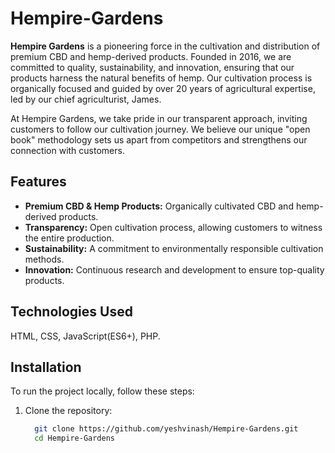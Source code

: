 # Hempire-Gardens
**Hempire Gardens** is a pioneering force in the cultivation and distribution of premium CBD and hemp-derived products. Founded in 2016, we are committed to quality, sustainability, and innovation, ensuring that our products harness the natural benefits of hemp. Our cultivation process is organically focused and guided by over 20 years of agricultural expertise, led by our chief agriculturist, James.

At Hempire Gardens, we take pride in our transparent approach, inviting customers to follow our cultivation journey. We believe our unique "open book" methodology sets us apart from competitors and strengthens our connection with customers.

## Features
- **Premium CBD & Hemp Products:** Organically cultivated CBD and hemp-derived products.
- **Transparency:** Open cultivation process, allowing customers to witness the entire production.
- **Sustainability:** A commitment to environmentally responsible cultivation methods.
- **Innovation:** Continuous research and development to ensure top-quality products.

## Technologies Used
  HTML, CSS, JavaScript(ES6+), PHP.

## Installation
To run the project locally, follow these steps:

1. Clone the repository:
   
   ```bash
     git clone https://github.com/yeshvinash/Hempire-Gardens.git
     cd Hempire-Gardens
   ```
